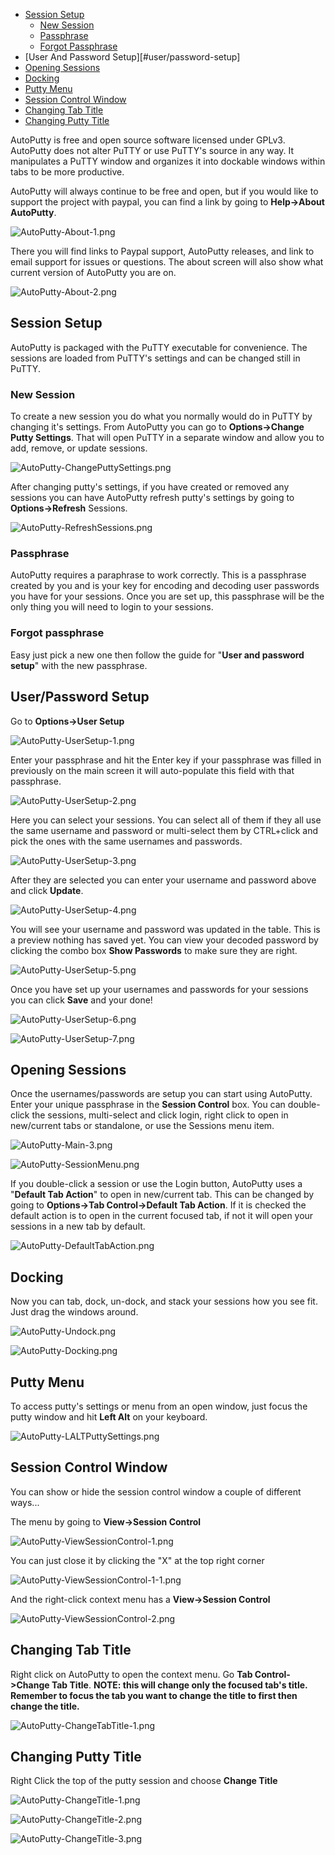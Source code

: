 - [Session Setup](#session-setup)
    - [New Session](#new-session)
    - [Passphrase](#passphrase)
    - [Forgot Passphrase](#forgot-passphrase)
- [User And Password Setup][#user/password-setup]
- [Opening Sessions](#opening-sessions)
- [Docking](#docking)
- [Putty Menu](#putty-menu)
- [Session Control Window](#session-control-window)
- [Changing Tab Title](#changing-tab-title)
- [Changing Putty Title](#changing-putty-title)

AutoPutty is free and open source software licensed under GPLv3.  AutoPutty does not alter PuTTY or use PuTTY's source in any way.  It manipulates a PuTTY window and organizes it into dockable windows within tabs to be more productive.

AutoPutty will always continue to be free and open, but if you would like to support the project with paypal, you can find a link by going to **Help->About AutoPutty**. 

![AutoPutty-About-1.png](https://github.com/jwhitmore/AutoPutty/blob/gh-pages/images/AutoPuttyGuide/AutoPutty-About-1.png?raw=true "AutoPutty-About-1.png")

There you will find links to Paypal support, AutoPutty releases, and link to email support for issues or questions.  The about screen will also show what current version of AutoPutty you are on.

![AutoPutty-About-2.png](https://github.com/jwhitmore/AutoPutty/blob/gh-pages/images/AutoPuttyGuide/AutoPutty-About-2.png?raw=true "AutoPutty-About-2.png")

Session Setup
---------

AutoPutty is packaged with the PuTTY executable for convenience.  The sessions are loaded from PuTTY's settings and can be changed still in PuTTY.

### New Session

To create a new session you do what you normally would do in PuTTY by changing it's settings.  From AutoPutty you can go to **Options->Change Putty Settings**.  That will open PuTTY in a separate window and allow you to add, remove, or update sessions.

![AutoPutty-ChangePuttySettings.png](https://github.com/jwhitmore/AutoPutty/blob/gh-pages/images/AutoPuttyGuide/AutoPutty-ChangePuttySettings.png?raw=true "AutoPutty-ChangePuttySettings.png")

After changing putty's settings, if you have created or removed any sessions you can have AutoPutty refresh putty's settings by going to **Options->Refresh** Sessions.

![AutoPutty-RefreshSessions.png](https://github.com/jwhitmore/AutoPutty/blob/gh-pages/images/AutoPuttyGuide/AutoPutty-RefreshSessions.png?raw=true "AutoPutty-RefreshSessions.png")
### Passphrase

AutoPutty requires a paraphrase to work correctly.  This is a passphrase created by you and is your key for encoding and decoding user passwords you have for your sessions.  Once you are set up, this passphrase will be the only thing you will need to login to your sessions.

### Forgot passphrase

Easy just pick a new one then follow the guide for "**User and password setup**" with the new passphrase.

User/Password Setup
---------

Go to **Options->User Setup**

![AutoPutty-UserSetup-1.png](https://github.com/jwhitmore/AutoPutty/blob/gh-pages/images/AutoPuttyGuide/AutoPutty-UserSetup-1.png?raw=true "AutoPutty-UserSetup-1.png")

Enter your passphrase and hit the Enter key if your passphrase was filled in previously on the main screen it will auto-populate this field with that passphrase.

![AutoPutty-UserSetup-2.png](https://github.com/jwhitmore/AutoPutty/blob/gh-pages/images/AutoPuttyGuide/AutoPutty-UserSetup-2.png?raw=true "AutoPutty-UserSetup-2.png")

Here you can select your sessions. You can select all of them if they all use the same username and password or multi-select them by CTRL+click and pick the ones with the same usernames and passwords.

![AutoPutty-UserSetup-3.png](https://github.com/jwhitmore/AutoPutty/blob/gh-pages/images/AutoPuttyGuide/AutoPutty-UserSetup-3.png?raw=true "AutoPutty-UserSetup-3.png")

After they are selected you can enter your username and password above and click **Update**.

![AutoPutty-UserSetup-4.png](https://github.com/jwhitmore/AutoPutty/blob/gh-pages/images/AutoPuttyGuide/AutoPutty-UserSetup-4.png?raw=true "AutoPutty-UserSetup-4.png")

You will see your username and password was updated in the table.  This is a preview nothing has saved yet.  You can view your decoded password by clicking the combo box **Show Passwords** to make sure they are right.

![AutoPutty-UserSetup-5.png](https://github.com/jwhitmore/AutoPutty/blob/gh-pages/images/AutoPuttyGuide/AutoPutty-UserSetup-5.png?raw=true "AutoPutty-UserSetup-5.png")

Once you have set up your usernames and passwords for your sessions you can click **Save** and your done!

![AutoPutty-UserSetup-6.png](https://github.com/jwhitmore/AutoPutty/blob/gh-pages/images/AutoPuttyGuide/AutoPutty-UserSetup-6.png?raw=true "AutoPutty-UserSetup-6.png")

![AutoPutty-UserSetup-7.png](https://github.com/jwhitmore/AutoPutty/blob/gh-pages/images/AutoPuttyGuide/AutoPutty-UserSetup-7.png?raw=true "AutoPutty-UserSetup-7.png")


Opening Sessions
---------

Once the usernames/passwords are setup you can start using AutoPutty.  Enter your unique passphrase in the **Session Control** box.  You can double-click the sessions, multi-select and click login, right click to open in new/current tabs or standalone, or use the Sessions menu item.  

![AutoPutty-Main-3.png](https://github.com/jwhitmore/AutoPutty/blob/gh-pages/images/AutoPuttyGuide/AutoPutty-Main-3.png?raw=true "AutoPutty-Main-3.png")

![AutoPutty-SessionMenu.png](https://github.com/jwhitmore/AutoPutty/blob/gh-pages/images/AutoPuttyGuide/AutoPutty-SessionMenu.png?raw=true "AutoPutty-SessionMenu.png")

If you double-click a session or use the Login button, AutoPutty uses a "**Default Tab Action**" to open in new/current tab.  This can be changed by going to **Options->Tab Control->Default Tab Action**.  If it is checked the default action is to open in the current focused tab, if not it will open your sessions in a new tab by default.

![AutoPutty-DefaultTabAction.png](https://github.com/jwhitmore/AutoPutty/blob/gh-pages/images/AutoPuttyGuide/AutoPutty-DefaultTabAction.png?raw=true "AutoPutty-DefaultTabAction.png")

Docking
---------

Now you can tab, dock, un-dock, and stack your sessions how you see fit.  Just drag the windows around.

![AutoPutty-Undock.png](https://github.com/jwhitmore/AutoPutty/blob/gh-pages/images/AutoPuttyGuide/AutoPutty-Undock.png?raw=true "AutoPutty-Undock.png")

![AutoPutty-Docking.png](https://github.com/jwhitmore/AutoPutty/blob/gh-pages/images/AutoPuttyGuide/AutoPutty-Docking.png?raw=true "AutoPutty-Docking.png")

Putty Menu
---------

To access putty's settings or menu from an open window, just focus the putty window and hit **Left Alt** on your keyboard.

![AutoPutty-LALTPuttySettings.png](https://github.com/jwhitmore/AutoPutty/blob/gh-pages/images/AutoPuttyGuide/AutoPutty-LALTPuttySettings.png?raw=true "AutoPutty-LALTPuttySettings.png")


Session Control Window
---------

You can show or hide the session control window a couple of different ways...

The menu by going to **View->Session Control**

![AutoPutty-ViewSessionControl-1.png](https://github.com/jwhitmore/AutoPutty/blob/gh-pages/images/AutoPuttyGuide/AutoPutty-ViewSessionControl-1.png?raw=true "AutoPutty-ViewSessionControl-1.png")

You can just close it by clicking the "X" at the top right corner

![AutoPutty-ViewSessionControl-1-1.png](https://github.com/jwhitmore/AutoPutty/blob/gh-pages/images/AutoPuttyGuide/AutoPutty-ViewSessionControl-1-1.png?raw=true "AutoPutty-ViewSessionControl-1-1.png")


And the right-click context menu has a **View->Session Control**

![AutoPutty-ViewSessionControl-2.png](https://github.com/jwhitmore/AutoPutty/blob/gh-pages/images/AutoPuttyGuide/AutoPutty-ViewSessionControl-2.png?raw=true "AutoPutty-ViewSessionControl-2.png")


Changing Tab Title
---------

Right click on AutoPutty to open the context menu. Go **Tab Control->Change Tab Title**.  **NOTE: this will change only the focused tab's title.  Remember to focus the tab you want to change the title to first then change the title.**

![AutoPutty-ChangeTabTitle-1.png](https://github.com/jwhitmore/AutoPutty/blob/gh-pages/images/AutoPuttyGuide/AutoPutty-ChangeTabTitle-1.png?raw=true "AutoPutty-ChangeTabTitle-1.png")  

Changing Putty Title
---------

Right Click the top of the putty session and choose **Change Title**

![AutoPutty-ChangeTitle-1.png](https://github.com/jwhitmore/AutoPutty/blob/gh-pages/images/AutoPuttyGuide/AutoPutty-ChangeTitle-1.png?raw=true "AutoPutty-ChangeTitle-1.png")  

![AutoPutty-ChangeTitle-2.png](https://github.com/jwhitmore/AutoPutty/blob/gh-pages/images/AutoPuttyGuide/AutoPutty-ChangeTitle-2.png?raw=true "AutoPutty-ChangeTitle-2.png")  

![AutoPutty-ChangeTitle-3.png](https://github.com/jwhitmore/AutoPutty/blob/gh-pages/images/AutoPuttyGuide/AutoPutty-ChangeTitle-3.png?raw=true "AutoPutty-ChangeTitle-3.png")  
